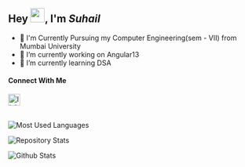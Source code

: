 ## Hey <img src="https://github.com/TheDudeThatCode/TheDudeThatCode/blob/master/Assets/Hi.gif" width="29">, I'm ***Suhail***
- 🏢 I'm Currently Pursuing my Computer Engineering(sem - VII) from Mumbai University 
- 🔭 I’m currently working on Angular13
- 🌱 I’m currently learning DSA

#### Connect With Me
<a href="https://www.linkedin.com/in/suhail-khan-b505531b8/"> <img src="https://w7.pngwing.com/pngs/402/997/png-transparent-linkedin-logo-computer-icons-facebook-user-profile-facebook-blue-angle-text.png" alt="linkedin icon" width="24"></a><br><br>

![Most Used Languages](https://github-readme-stats.vercel.app/api/top-langs/?username=suhail34&theme=blue-green)

![Repository Stats](https://github-readme-stats.vercel.app/api?username=suhail34&show_icons=true)

![Github Stats](https://github-readme-streak-stats.herokuapp.com/?user=suhail34&theme=vision-friendly-dark)
<!--
**suhail34/suhail34** is a ✨ _special_ ✨ repository because its `README.md` (this file) appears on your GitHub profile.

Here are some ideas to get you started:

- 🔭 I’m currently working on ...
- 🌱 I’m currently learning ...
- 👯 I’m looking to collaborate on ...
- 🤔 I’m looking for help with ...
- 💬 Ask me about ...
- 📫 How to reach me: ...
- 😄 Pronouns: ...
- ⚡ Fun fact: ...
-->
